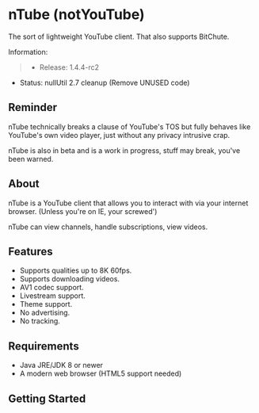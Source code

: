 # nTube (notYouTube)

The sort of lightweight YouTube client.
That also supports BitChute.


Information:
> - Release: 1.4.4-rc2
- Status: nullUtil 2.7 cleanup (Remove UNUSED code)

## Reminder

nTube technically breaks a clause of YouTube's TOS but fully behaves like YouTube's own video player, just without any privacy intrusive crap.

nTube is also in beta and is a work in progress, stuff may break, you've been warned.

## About

nTube is a YouTube client that allows you to interact with via your internet browser. (Unless you're on IE, your screwed')

nTube can view channels, handle subscriptions, view videos.

## Features

- Supports qualities up to 8K 60fps.
- Supports downloading videos.
- AV1 codec support.
- Livestream support.
- Theme support.
- No advertising.
- No tracking.

## Requirements

- Java JRE/JDK 8 or newer
- A modern web browser (HTML5 support needed)

## Getting Started